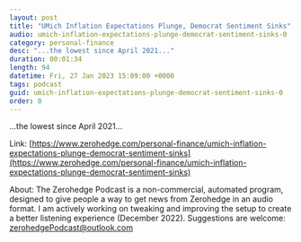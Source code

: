 ```yaml
---
layout: post
title: "UMich Inflation Expectations Plunge, Democrat Sentiment Sinks"
audio: umich-inflation-expectations-plunge-democrat-sentiment-sinks-0
category: personal-finance
desc: "...the lowest since April 2021..."
duration: 00:01:34
length: 94
datetime: Fri, 27 Jan 2023 15:09:00 +0000
tags: podcast
guid: umich-inflation-expectations-plunge-democrat-sentiment-sinks-0
order: 0
---
```

...the lowest since April 2021...

Link: [https://www.zerohedge.com/personal-finance/umich-inflation-expectations-plunge-democrat-sentiment-sinks](https://www.zerohedge.com/personal-finance/umich-inflation-expectations-plunge-democrat-sentiment-sinks)

About: The Zerohedge Podcast is a non-commercial, automated program, designed to give people a way to get news from Zerohedge in an audio format.  I am actively working on tweaking and improving the setup to create a better listening experience (December 2022).  Suggestions are welcome: [zerohedgePodcast@outlook.com](mailto:zerohedgePodcast@outlook.com)